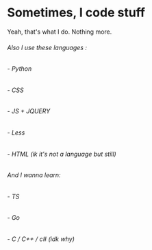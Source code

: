 # Sometimes, I code stuff
Yeah, that's what I do.
Nothing more.
###### Also I use these languages :
###### - Python
###### - CSS
###### - JS + JQUERY
###### - Less
###### - HTML (ik it's not a language but still) 
###### And I wanna learn:
###### - TS
###### - Go
###### - C / C++ / c# (idk why)
